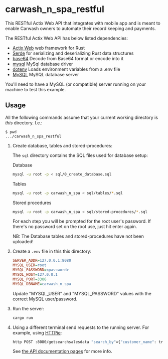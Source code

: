 # carwash_n_spa_restful

This RESTful Actix Web API that integrates with mobile app and is meant to enable Carwash owners to automate their record keeping and payments.

The RESTful Actix Web API has below listed dependencies:
- [Actix Web](https://github.com/actix/actix-web) web framework for Rust
- [Serde](https://github.com/serde-rs/serde) for serializing and deserializing Rust data structures
- [base64](https://github.com/marshallpierce/rust-base64) Decode from Base64 format or encode into it
- [mysql](https://github.com/blackbeam/rust-mysql-simple) MySql database driver
- [dotenv](https://github.com/dotenv-rs/dotenv) Loads environment variables from a .env file
- [MySQL](https://github.com/mysql/mysql-server) MySQL database server

You'll need to have a MySQL (or compatible) server running on your machine to test this example.

## Usage

All the following commands assume that your current working directory is _this_ directory. I.e.:

```console
$ pwd
.../carwash_n_spa_restful
```

1. Create database, tables and stored-procedures:

   The `sql` directory contains the SQL files used for database setup:
   
   Database
   ```sh
   mysql -u root -p < sql/0_create_database.sql
   ```
   
   Tables
   ```sh
   mysql -u root -p carwash_n_spa < sql/tables/*.sql
   ```
   
   Stored procedures
   ```sh
   mysql -u root -p carwash_n_spa < sql/stored-procedures/*.sql
   ```

   For each step you will be prompted for the root user's password. If there's no password set on the root use, just hit enter again.
   
   NB: The Database tables and stored-procedures have not been uploaded!

1. Create a `.env` file in this this directory:

   ```ini
   SERVER_ADDR=127.0.0.1:8080
   MYSQL_USER=root
   MYSQL_PASSWORD=<password>
   MYSQL_HOST=127.0.0.1
   MYSQL_PORT=3306
   MYSQL_DBNAME=carwash_n_spa
   ```

   Update "MYSQL_USER" and "MYSQL_PASSWORD" values with the correct MySQL user/password.

1. Run the server:

   ```sh
   cargo run
   ```

1. Using a different terminal send requests to the running server. For example, using [HTTPie]:

   ```sh
   http POST :8080/getsearchsalesdata "search_by"={"customer_name": true} "search_data"="john"
   ```

   See [the API documentation pages](./apis/) for more info.

[HTTPie]: https://httpie.io/cli
